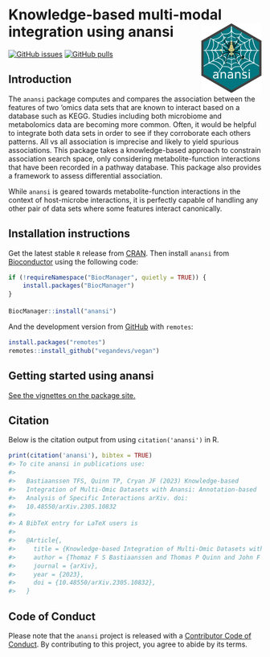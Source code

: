 
<p align="justify">
<!-- README.md is generated from README.Rmd. Please edit that file -->

# Knowledge-based multi-modal integration using anansi <img src="man/figures/anansi_hex.png" align="right" width="120" alt="The anansi hex sticker" />

<!-- badges: start -->

[![GitHub
issues](https://img.shields.io/github/issues/thomazbastiaanssen/anansi)](https://github.com/thomazbastiaanssen/anansi/issues)
[![GitHub
pulls](https://img.shields.io/github/issues-pr/thomazbastiaanssen/anansi)](https://github.com/thomazbastiaanssen/anansi/pulls)
<!-- badges: end -->

## Introduction

The `anansi` package computes and compares the association between the
features of two ’omics data sets that are known to interact based on a
database such as KEGG. Studies including both microbiome and
metabolomics data are becoming more common. Often, it would be helpful
to integrate both data sets in order to see if they corroborate each
others patterns. All vs all association is imprecise and likely to yield
spurious associations. This package takes a knowledge-based approach to
constrain association search space, only considering metabolite-function
interactions that have been recorded in a pathway database. This package
also provides a framework to assess differential association.

While `anansi` is geared towards metabolite-function interactions in the
context of host-microbe interactions, it is perfectly capable of
handling any other pair of data sets where some features interact
canonically.

## Installation instructions

Get the latest stable `R` release from
[CRAN](http://cran.r-project.org/). Then install `anansi` from
[Bioconductor](http://bioconductor.org/) using the following code:

``` r
if (!requireNamespace("BiocManager", quietly = TRUE)) {
    install.packages("BiocManager")
}

BiocManager::install("anansi")
```

And the development version from
[GitHub](https://github.com/thomazbastiaanssen/anansi) with `remotes`:

``` r
install.packages("remotes")
remotes::install_github("vegandevs/vegan")
```

## Getting started using anansi

[See the vignettes on the package
site.](https://anansi.thomazbastiaanssen.io)

## Citation

Below is the citation output from using `citation('anansi')` in R.

``` r
print(citation('anansi'), bibtex = TRUE)
#> To cite anansi in publications use:
#> 
#>   Bastiaanssen TFS, Quinn TP, Cryan JF (2023) Knowledge-based
#>   Integration of Multi-Omic Datasets with Anansi: Annotation-based
#>   Analysis of Specific Interactions arXiv. doi:
#>   10.48550/arXiv.2305.10832
#> 
#> A BibTeX entry for LaTeX users is
#> 
#>   @Article{,
#>     title = {Knowledge-based Integration of Multi-Omic Datasets with Anansi: Annotation-based Analysis of Specific Interactions},
#>     author = {Thomaz F S Bastiaanssen and Thomas P Quinn and John F Cryan},
#>     journal = {arXiv},
#>     year = {2023},
#>     doi = {10.48550/arXiv.2305.10832},
#>   }
```

## Code of Conduct

Please note that the `anansi` project is released with a [Contributor
Code of Conduct](http://bioconductor.org/about/code-of-conduct/). By
contributing to this project, you agree to abide by its terms.

</p>

